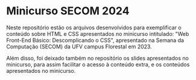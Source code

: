 # Minicurso SECOM 2024

Neste repositório estão os arquivos desenvolvidos para exemplificar o conteúdo sobre HTML e CSS apresentados no minicurso intitulado: "Web Front-End Básico: Descomplicando o CSS", apresentado na Semana da Computação (SECOM) da UFV campus Florestal em 2023.

Além disso, foi deixado também no repositório os slides apresentados no minicurso, para assim facilitar o acesso à conteúdo extra, e os conteúdos apresentados no minicurso.
